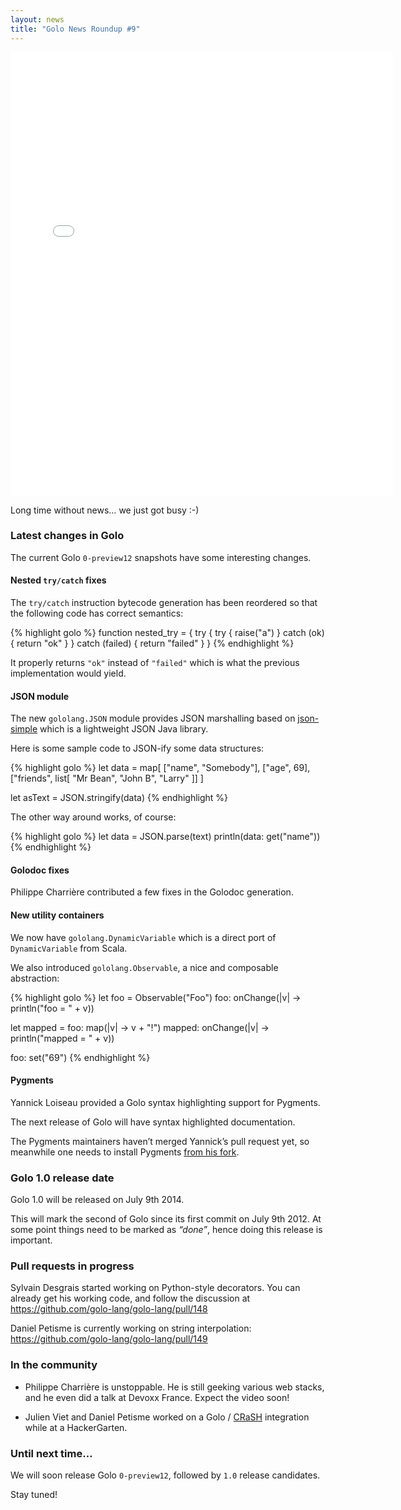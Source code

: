 ```yaml
---
layout: news
title: "Golo News Roundup #9"
---
```

<iframe src="//instagram.com/p/nLd9wQvpLv/embed/" width="612" height="710" frameborder="0" scrolling="no" allowtransparency="true">
</iframe>

Long time without news… we just got busy :-)

### Latest changes in Golo

The current Golo `0-preview12` snapshots have some interesting changes.

#### Nested `try/catch` fixes

The `try/catch` instruction bytecode generation has been reordered so that the following code has
correct semantics:

{% highlight golo %}
function nested_try = {
  try {
    try {
      raise("a")
    } catch (ok) {
      return "ok"
    }
  } catch (failed) {
    return "failed"
  }
}
{% endhighlight %}

It properly returns `"ok"` instead of `"failed"` which is what the previous implementation would yield.

#### JSON module

The new `gololang.JSON` module provides JSON marshalling based on
[json-simple](https://code.google.com/p/json-simple/) which is a lightweight JSON Java library.

Here is some sample code to JSON-ify some data structures:

{% highlight golo %}
let data = map[
  ["name", "Somebody"],
  ["age", 69],
  ["friends", list[
    "Mr Bean", "John B", "Larry"
  ]]
]

let asText = JSON.stringify(data)
{% endhighlight %}

The other way around works, of course:

{% highlight golo %}
let data = JSON.parse(text)
println(data: get("name"))
{% endhighlight %}

#### Golodoc fixes

Philippe Charrière contributed a few fixes in the Golodoc generation.

#### New utility containers

We now have `gololang.DynamicVariable` which is a direct port of `DynamicVariable` from Scala.

We also introduced `gololang.Observable`, a nice and composable abstraction:

{% highlight golo %}
let foo = Observable("Foo")
foo: onChange(|v| -> println("foo = " + v))

let mapped = foo: map(|v| -> v + "!")
mapped: onChange(|v| -> println("mapped = " + v))

foo: set("69")
{% endhighlight %}

#### Pygments

Yannick Loiseau provided a Golo syntax highlighting support for Pygments.

The next release of Golo will have syntax highlighted documentation.

The Pygments maintainers haven’t merged Yannick’s pull request yet, so meanwhile one needs to install Pygments
[from his fork](https://bitbucket.org/yloiseau/pygments-main).

### Golo 1.0 release date

Golo 1.0 will be released on July 9th 2014.

This will mark the second of Golo since its first commit on July 9th 2012. At some point things need
to be marked as *“done”*, hence doing this release is important.

### Pull requests in progress

Sylvain Desgrais started working on Python-style decorators. You can already get his working code,
and follow the discussion at
<https://github.com/golo-lang/golo-lang/pull/148>

Daniel Petisme is currently working on string interpolation:
<https://github.com/golo-lang/golo-lang/pull/149>

### In the community

- Philippe Charrière is unstoppable. He is still geeking various web stacks, and he even did a talk at
     Devoxx France. Expect the video soon!

- Julien Viet and Daniel Petisme worked on a Golo / [CRaSH](http://www.crashub.org/) integration
     while at a HackerGarten.

### Until next time…

We will soon release Golo `0-preview12`, followed by `1.0` release candidates.

Stay tuned!
